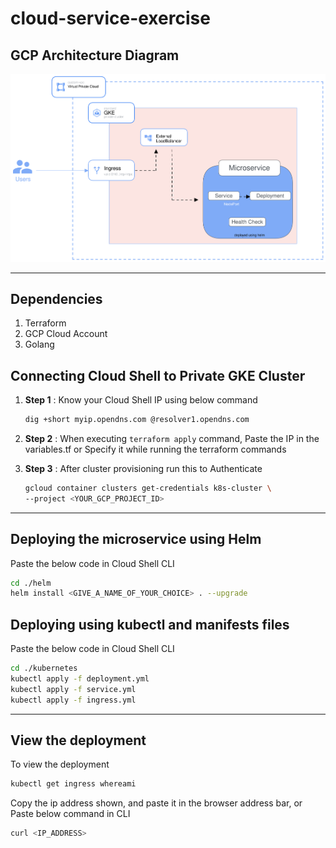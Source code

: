 # cloud-service-exercise

## GCP Architecture Diagram

![gcp-architecture](./static/gcp-architecture-diagram.svg)

---

## Dependencies

1. Terraform
2. GCP Cloud Account
3. Golang

## Connecting Cloud Shell to Private GKE Cluster

1. **Step 1** : Know your Cloud Shell IP using below command

   ```bash
   dig +short myip.opendns.com @resolver1.opendns.com
   ```

2. **Step 2** : When executing `terraform apply` command, Paste the IP in the variables.tf or Specify it while running the terraform commands

3. **Step 3** : After cluster provisioning run this to Authenticate

   ```bash
   gcloud container clusters get-credentials k8s-cluster \
   --project <YOUR_GCP_PROJECT_ID>
   ```

---

## Deploying the microservice using Helm

Paste the below code in Cloud Shell CLI

```bash
cd ./helm
helm install <GIVE_A_NAME_OF_YOUR_CHOICE> . --upgrade
```

## Deploying using kubectl and manifests files

Paste the below code in Cloud Shell CLI

```bash
cd ./kubernetes
kubectl apply -f deployment.yml
kubectl apply -f service.yml
kubectl apply -f ingress.yml
```

---

## View the deployment

To view the deployment

```bash
kubectl get ingress whereami
```

Copy the ip address shown, and paste it in the browser address bar, or Paste below command in CLI

```bash
curl <IP_ADDRESS>
```
